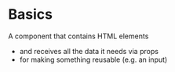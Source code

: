 # Basics

A component that contains HTML elements

- and receives all the data it needs via props
- for making something reusable (e.g. an input)
